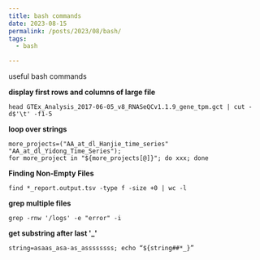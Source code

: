 ```yaml
---
title: bash commands
date: 2023-08-15
permalink: /posts/2023/08/bash/
tags:
  - bash

---
```

useful bash commands

**display first rows and columns of large file**

`head GTEx_Analysis_2017-06-05_v8_RNASeQCv1.1.9_gene_tpm.gct | cut -d$'\t' -f1-5`

**loop over strings**

```
more_projects=("AA_at_dl_Hanjie_time_series" "AA_at_dl_Yidong_Time_Series"); 
for more_project in "${more_projects[@]}"; do xxx; done
```

**Finding Non-Empty Files**

`find *_report.output.tsv -type f -size +0 | wc -l`

**grep multiple files**

`grep -rnw '/logs' -e "error" -i` 

**get substring after last '_'**

`string=asaas_asa-as_assssssss; echo “${string##*_}”`
